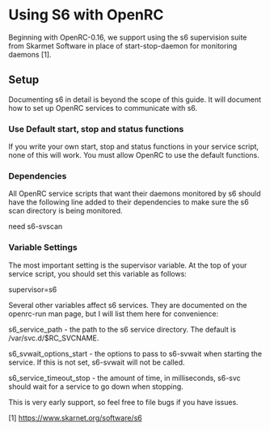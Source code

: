 # Using S6 with OpenRC

Beginning with OpenRC-0.16, we support using the s6 supervision suite
from Skarmet Software in place of start-stop-daemon for monitoring
daemons [1].

## Setup

Documenting s6 in detail is beyond the scope of this guide. It will
document how to set up OpenRC services to communicate with s6.

### Use Default start, stop and status functions

If you write your own start, stop and status functions in your service
script, none of this will work. You must allow OpenRC to use the default
functions.

### Dependencies

All OpenRC service scripts that want their daemons monitored by s6
should have the following line added to their dependencies to make sure
the s6 scan directory is being monitored.

need s6-svscan

### Variable Settings

The most important setting is the supervisor variable. At the top of
your service script, you should set this variable as follows:

supervisor=s6

Several other variables affect s6 services. They are documented on the
openrc-run man page, but I will list them here for convenience:

s6_service_path - the path to the s6 service directory. The default is
/var/svc.d/$RC_SVCNAME.

s6_svwait_options_start - the options to pass to s6-svwait when starting
the service. If this is not set, s6-svwait will not be called.

s6_service_timeout_stop - the amount of time, in milliseconds, s6-svc
should wait for a service to go down when stopping.

This is very early support, so feel free to file bugs if you have
issues.

[1] https://www.skarnet.org/software/s6
